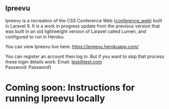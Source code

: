 ## Ipreevu

Ipreevu is a recreation of the CSS Conference Web (<a href="https://github.com/BryanRam/conference_web" target="_blank">conference_web</a>) built in Laravel 9. It is a work in progress update from the previous version that was built in an old lightweight version of Laravel called Lumen, and configured to run in Heroku.

You can view Ipreevu live here: <a href="https://ipreevu.herokuapp.com/" target="_blank">https://ipreevu.herokuapp.com/</a>

You can register an account then log in. But if you want to skip that process these login details work:
Email: test@test.com   
Password: Password1

# Coming soon: Instructions for running Ipreevu locally
